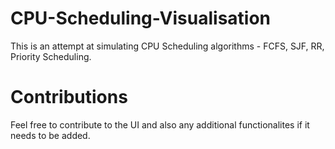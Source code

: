 # CPU-Scheduling-Visualisation

This is an attempt at simulating CPU Scheduling algorithms - FCFS, SJF, RR, Priority Scheduling.

# Contributions
 
Feel free to contribute to the UI and also any additional functionalites if it needs to be added.
